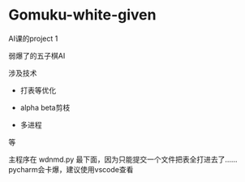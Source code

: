 # Gomuku-white-given
AI课的project 1

弱爆了的五子棋AI

涉及技术

- 打表等优化

- alpha beta剪枝

- 多进程

等

主程序在 wdnmd.py 最下面，因为只能提交一个文件把表全打进去了……pycharm会卡爆，建议使用vscode查看
